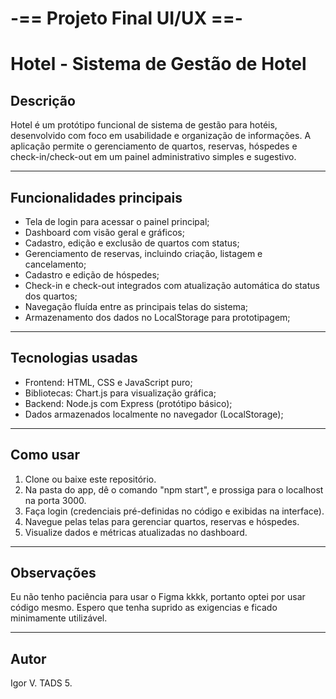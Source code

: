 # -== Projeto Final UI/UX ==-

# Hotel - Sistema de Gestão de Hotel

## Descrição

Hotel é um protótipo funcional de sistema de gestão para hotéis, desenvolvido com foco em usabilidade e organização de informações. A aplicação permite o gerenciamento de quartos, reservas, hóspedes e check-in/check-out em um painel administrativo simples e sugestivo.

---

## Funcionalidades principais

- Tela de login para acessar o painel principal;
- Dashboard com visão geral e gráficos;
- Cadastro, edição e exclusão de quartos com status;
- Gerenciamento de reservas, incluindo criação, listagem e cancelamento;
- Cadastro e edição de hóspedes;
- Check-in e check-out integrados com atualização automática do status dos quartos;
- Navegação fluída entre as principais telas do sistema;
- Armazenamento dos dados no LocalStorage para prototipagem;

---

## Tecnologias usadas

- Frontend: HTML, CSS e JavaScript puro;
- Bibliotecas: Chart.js para visualização gráfica;
- Backend: Node.js com Express (protótipo básico);
- Dados armazenados localmente no navegador (LocalStorage);

---

## Como usar

1. Clone ou baixe este repositório.
2. Na pasta do app, dê o comando "npm start", e prossiga para o localhost na porta 3000.
3. Faça login (credenciais pré-definidas no código e exibidas na interface).
4. Navegue pelas telas para gerenciar quartos, reservas e hóspedes.
5. Visualize dados e métricas atualizadas no dashboard.

---

## Observações

Eu não tenho paciência para usar o Figma kkkk, portanto optei por usar código mesmo. Espero que tenha suprido as exigencias e ficado minimamente utilizável.

---

## Autor

Igor V. TADS 5.

